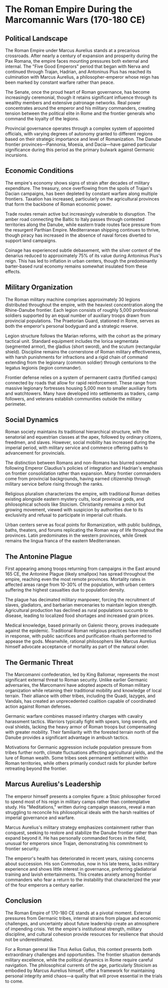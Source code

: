 # The Roman Empire During the Marcomannic Wars (170-180 CE)

## Political Landscape

The Roman Empire under Marcus Aurelius stands at a precarious crossroads. After nearly a century of expansion and prosperity during the Pax Romana, the empire faces mounting pressures both external and internal. The "Five Good Emperors" period that began with Nerva and continued through Trajan, Hadrian, and Antoninus Pius has reached its culmination with Marcus Aurelius, a philosopher-emperor whose reign has been marked by constant warfare rather than peace.

The Senate, once the proud heart of Roman governance, has become increasingly ceremonial, though it retains significant influence through its wealthy members and extensive patronage networks. Real power concentrates around the emperor and his military commanders, creating tension between the political elite in Rome and the frontier generals who command the loyalty of the legions.

Provincial governance operates through a complex system of appointed officials, with varying degrees of autonomy granted to different regions based on their strategic importance and level of Romanization. The Danube frontier provinces—Pannonia, Moesia, and Dacia—have gained particular significance during this period as the primary bulwark against Germanic incursions.

## Economic Conditions

The empire's economy shows signs of strain after decades of military expenditure. The treasury, once overflowing from the spoils of Trajan's Dacian campaigns, has been depleted by constant warfare along multiple frontiers. Taxation has increased, particularly on the agricultural provinces that form the backbone of Roman economic power.

Trade routes remain active but increasingly vulnerable to disruption. The amber road connecting the Baltic to Italy passes through contested territories along the Danube, while eastern trade routes face pressure from the resurgent Parthian Empire. Mediterranean shipping continues to thrive, though piracy has increased in the absence of naval forces diverted to support land campaigns.

Coinage has experienced subtle debasement, with the silver content of the denarius reduced to approximately 75% of its value during Antoninus Pius's reign. This has led to inflation in urban centers, though the predominantly barter-based rural economy remains somewhat insulated from these effects.

## Military Organization

The Roman military machine comprises approximately 30 legions distributed throughout the empire, with the heaviest concentration along the Rhine-Danube frontier. Each legion consists of roughly 5,000 professional soldiers supported by an equal number of auxiliary troops drawn from provincial populations. The Praetorian Guard, stationed in Rome, serves as both the emperor's personal bodyguard and a strategic reserve.

Legion structure follows the Marian reforms, with the cohort as the primary tactical unit. Standard equipment includes the lorica segmentata (segmented armor), the gladius (short sword), and the scutum (rectangular shield). Discipline remains the cornerstone of Roman military effectiveness, with harsh punishments for infractions and a rigid chain of command extending from the legionary (common soldier) through centurions to the legatus legionis (legion commander).

Frontier defense relies on a system of permanent castra (fortified camps) connected by roads that allow for rapid reinforcement. These range from massive legionary fortresses housing 5,000 men to smaller auxiliary forts and watchtowers. Many have developed into settlements as traders, camp followers, and veterans establish communities outside the military perimeter.

## Social Dynamics

Roman society maintains its traditional hierarchical structure, with the senatorial and equestrian classes at the apex, followed by ordinary citizens, freedmen, and slaves. However, social mobility has increased during the imperial period, with military service and commerce offering paths to advancement for provincials.

The distinction between Romans and non-Romans has blurred somewhat following Emperor Claudius's policies of integration and Hadrian's emphasis on frontier consolidation rather than expansion. Many frontier commanders come from provincial backgrounds, having earned citizenship through military service before rising through the ranks.

Religious pluralism characterizes the empire, with traditional Roman deities existing alongside eastern mystery cults, local provincial gods, and philosophical schools like Stoicism. Christianity remains a minor but growing movement, viewed with suspicion by authorities due to its exclusivity and refusal to participate in imperial cult rituals.

Urban centers serve as focal points for Romanization, with public buildings, baths, theaters, and forums replicating the Roman way of life throughout the provinces. Latin predominates in the western provinces, while Greek remains the lingua franca of the eastern Mediterranean.

## The Antonine Plague

First appearing among troops returning from campaigns in the East around 165 CE, the Antonine Plague (likely smallpox) has spread throughout the empire, reaching even the most remote provinces. Mortality rates in affected areas range from 10-30% of the population, with urban centers suffering the highest casualties due to population density.

The plague has decimated military manpower, forcing the recruitment of slaves, gladiators, and barbarian mercenaries to maintain legion strength. Agricultural production has declined as rural populations succumb to disease, leading to localized food shortages and increased grain prices.

Medical knowledge, based primarily on Galenic theory, proves inadequate against the epidemic. Traditional Roman religious practices have intensified in response, with public sacrifices and purification rituals performed to appease the gods. Meanwhile, rational philosophers like Marcus Aurelius himself advocate acceptance of mortality as part of the natural order.

## The Germanic Threat

The Marcomanni confederation, led by King Ballomar, represents the most significant external threat to Roman security. Unlike earlier Germanic adversaries, the Marcomanni have adopted aspects of Roman military organization while retaining their traditional mobility and knowledge of local terrain. Their alliance with other tribes, including the Quadi, Iazyges, and Vandals, has created an unprecedented coalition capable of coordinated action against Roman defenses.

Germanic warfare combines massed infantry charges with cavalry harassment tactics. Warriors typically fight with spears, long swords, and oval shields, lacking the heavy armor of Roman troops but compensating with greater mobility. Their familiarity with the forested terrain north of the Danube provides a significant advantage in ambush tactics.

Motivations for Germanic aggression include population pressure from tribes further north, climate fluctuations affecting agricultural yields, and the lure of Roman wealth. Some tribes seek permanent settlement within Roman territories, while others primarily conduct raids for plunder before retreating beyond the frontier.

## Marcus Aurelius's Leadership

The emperor himself presents a complex figure: a Stoic philosopher forced to spend most of his reign in military camps rather than contemplative study. His "Meditations," written during campaign seasons, reveal a man struggling to reconcile his philosophical ideals with the harsh realities of imperial governance and warfare.

Marcus Aurelius's military strategy emphasizes containment rather than conquest, seeking to restore and stabilize the Danube frontier rather than expand beyond it. He has personally commanded forces in the field, unusual for emperors since Trajan, demonstrating his commitment to frontier security.

The emperor's health has deteriorated in recent years, raising concerns about succession. His son Commodus, now in his late teens, lacks military experience and shows little interest in governance, preferring gladiatorial training and lavish entertainments. This creates anxiety among frontier commanders who fear a return to the instability that characterized the year of the four emperors a century earlier.

## Conclusion

The Roman Empire of 170-180 CE stands at a pivotal moment. External pressures from Germanic tribes, internal strains from plague and economic challenges, and uncertainty about future leadership create an atmosphere of impending crisis. Yet the empire's institutional strength, military discipline, and cultural cohesion provide resources for resilience that should not be underestimated.

For a Roman general like Titus Aelius Gallus, this context presents both extraordinary challenges and opportunities. The frontier situation demands military excellence, while the political dynamics in Rome require careful navigation. The philosophical currents of the age, particularly Stoicism as embodied by Marcus Aurelius himself, offer a framework for maintaining personal integrity amid chaos—a quality that will prove essential in the trials to come.
